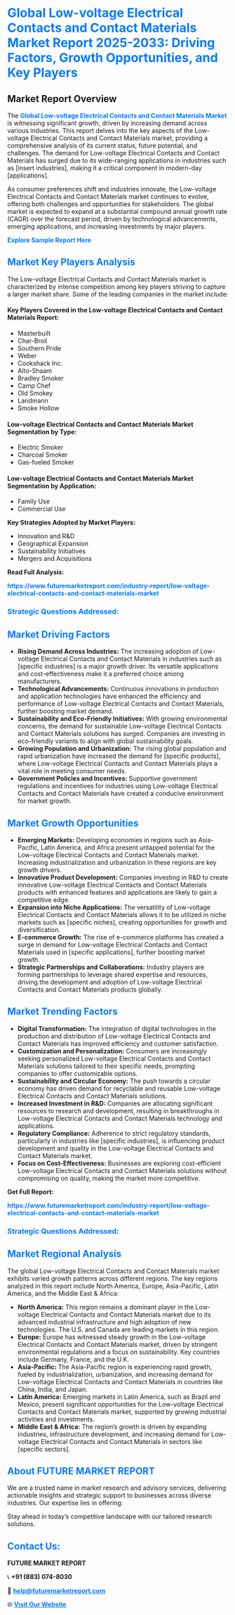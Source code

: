 <h1 style="color: #007BFF;">Global Low-voltage Electrical Contacts and Contact Materials Market Report 2025-2033: Driving Factors, Growth Opportunities, and Key Players</h1>

<section id="overview">
<h2>Market Report Overview</h2>
<p>The <a href="https://www.futuremarketreport.com/industry-report/low-voltage-electrical-contacts-and-contact-materials-market" style="color: #007BFF; text-decoration: none;"><strong>Global Low-voltage Electrical Contacts and Contact Materials Market</strong></a> is witnessing significant growth, driven by increasing demand across various industries. This report delves into the key aspects of the Low-voltage Electrical Contacts and Contact Materials market, providing a comprehensive analysis of its current status, future potential, and challenges. The demand for Low-voltage Electrical Contacts and Contact Materials has surged due to its wide-ranging applications in industries such as [insert industries], making it a critical component in modern-day [applications].</p>
<p>As consumer preferences shift and industries innovate, the Low-voltage Electrical Contacts and Contact Materials market continues to evolve, offering both challenges and opportunities for stakeholders. The global market is expected to expand at a substantial compound annual growth rate (CAGR) over the forecast period, driven by technological advancements, emerging applications, and increasing investments by major players.</p>
</section>

<section id="overview">
<p><a href="https://www.futuremarketreport.com/request-sample/reportId=37710" style="color: #007BFF; text-decoration: none;"><strong>Explore Sample Report Here</strong></a></p>
</section>

<section id="key-players">
<h2 style="color: #007BFF;">Market Key Players Analysis</h2>
<p>The Low-voltage Electrical Contacts and Contact Materials market is characterized by intense competition among key players striving to capture a larger market share. Some of the leading companies in the market include:</p>
<h4>Key Players Covered in the Low-voltage Electrical Contacts and Contact Materials Report:</h4>
<ul><li>Masterbuilt</li><li>Char-Broil</li><li>Southern Pride</li><li>Weber</li><li>Cookshack Inc.</li><li>Alto-Shaam</li><li>Bradley Smoker</li><li>Camp Chef</li><li>Old Smokey</li><li>Landmann</li><li>Smoke Hollow</li></ul>
<h4>Low-voltage Electrical Contacts and Contact Materials Market Segmentation by Type:</h4>
<ul><li>Electric Smoker</li><li>Charcoal Smoker</li><li>Gas-fueled Smoker</li></ul>

<h4>Low-voltage Electrical Contacts and Contact Materials Market Segmentation by Application:</h4>
<ul><li>Family Use</li><li>Commercial Use</li></ul>
<p><strong>Key Strategies Adopted by Market Players:</strong></p>
<ul>
<li>Innovation and R&D</li>
<li>Geographical Expansion</li>
<li>Sustainability Initiatives</li>
<li>Mergers and Acquisitions</li>
</ul>
</section>

<section>
<p><strong>Read Full Analysis: </strong></p><a href="https://www.futuremarketreport.com/industry-report/low-voltage-electrical-contacts-and-contact-materials-market" style="color: #007BFF; text-decoration: none;"><strong>https://www.futuremarketreport.com/industry-report/low-voltage-electrical-contacts-and-contact-materials-market</strong></a>
<h3 style="color: #007BFF;">Strategic Questions Addressed:</h3>
</section>

<section id="driving-factors">
<h2 style="color: #007BFF;">Market Driving Factors</h2>
<ul>
<li><strong>Rising Demand Across Industries:</strong> The increasing adoption of Low-voltage Electrical Contacts and Contact Materials in industries such as [specific industries] is a major growth driver. Its versatile applications and cost-effectiveness make it a preferred choice among manufacturers.</li>
<li><strong>Technological Advancements:</strong> Continuous innovations in production and application technologies have enhanced the efficiency and performance of Low-voltage Electrical Contacts and Contact Materials, further boosting market demand.</li>
<li><strong>Sustainability and Eco-Friendly Initiatives:</strong> With growing environmental concerns, the demand for sustainable Low-voltage Electrical Contacts and Contact Materials solutions has surged. Companies are investing in eco-friendly variants to align with global sustainability goals.</li>
<li><strong>Growing Population and Urbanization:</strong> The rising global population and rapid urbanization have increased the demand for [specific products], where Low-voltage Electrical Contacts and Contact Materials plays a vital role in meeting consumer needs.</li>
<li><strong>Government Policies and Incentives:</strong> Supportive government regulations and incentives for industries using Low-voltage Electrical Contacts and Contact Materials have created a conducive environment for market growth.</li>
</ul>
</section>

<section id="growth-opportunities">
<h2 style="color: #007BFF;">Market Growth Opportunities</h2>
<ul>
<li><strong>Emerging Markets:</strong> Developing economies in regions such as Asia-Pacific, Latin America, and Africa present untapped potential for the Low-voltage Electrical Contacts and Contact Materials market. Increasing industrialization and urbanization in these regions are key growth drivers.</li>
<li><strong>Innovative Product Development:</strong> Companies investing in R&D to create innovative Low-voltage Electrical Contacts and Contact Materials products with enhanced features and applications are likely to gain a competitive edge.</li>
<li><strong>Expansion into Niche Applications:</strong> The versatility of Low-voltage Electrical Contacts and Contact Materials allows it to be utilized in niche markets such as [specific niches], creating opportunities for growth and diversification.</li>
<li><strong>E-commerce Growth:</strong> The rise of e-commerce platforms has created a surge in demand for Low-voltage Electrical Contacts and Contact Materials used in [specific applications], further boosting market growth.</li>
<li><strong>Strategic Partnerships and Collaborations:</strong> Industry players are forming partnerships to leverage shared expertise and resources, driving the development and adoption of Low-voltage Electrical Contacts and Contact Materials products globally.</li>
</ul>
</section>

<section id="trending-factors">
<h2 style="color: #007BFF;">Market Trending Factors</h2>
<ul>
<li><strong>Digital Transformation:</strong> The integration of digital technologies in the production and distribution of Low-voltage Electrical Contacts and Contact Materials has improved efficiency and customer satisfaction.</li>
<li><strong>Customization and Personalization:</strong> Consumers are increasingly seeking personalized Low-voltage Electrical Contacts and Contact Materials solutions tailored to their specific needs, prompting companies to offer customizable options.</li>
<li><strong>Sustainability and Circular Economy:</strong> The push towards a circular economy has driven demand for recyclable and reusable Low-voltage Electrical Contacts and Contact Materials solutions.</li>
<li><strong>Increased Investment in R&D:</strong> Companies are allocating significant resources to research and development, resulting in breakthroughs in Low-voltage Electrical Contacts and Contact Materials technology and applications.</li>
<li><strong>Regulatory Compliance:</strong> Adherence to strict regulatory standards, particularly in industries like [specific industries], is influencing product development and quality in the Low-voltage Electrical Contacts and Contact Materials market.</li>
<li><strong>Focus on Cost-Effectiveness:</strong> Businesses are exploring cost-efficient Low-voltage Electrical Contacts and Contact Materials solutions without compromising on quality, making the market more competitive.</li>
</ul>
</section>

<section>
<p><strong>Get Full Report: </strong></p><a href="https://www.futuremarketreport.com/industry-report/low-voltage-electrical-contacts-and-contact-materials-market" style="color: #007BFF; text-decoration: none;"><strong>https://www.futuremarketreport.com/industry-report/low-voltage-electrical-contacts-and-contact-materials-market</strong></a>
<h3 style="color: #007BFF;">Strategic Questions Addressed:</h3>
</section>


<section id="regional-analysis">
<h2 style="color: #007BFF;">Market Regional Analysis</h2>
<p>The global Low-voltage Electrical Contacts and Contact Materials market exhibits varied growth patterns across different regions. The key regions analyzed in this report include North America, Europe, Asia-Pacific, Latin America, and the Middle East & Africa:</p>
<ul>
<li><strong>North America:</strong> This region remains a dominant player in the Low-voltage Electrical Contacts and Contact Materials market due to its advanced industrial infrastructure and high adoption of new technologies. The U.S. and Canada are leading markets in this region.</li>
<li><strong>Europe:</strong> Europe has witnessed steady growth in the Low-voltage Electrical Contacts and Contact Materials market, driven by stringent environmental regulations and a focus on sustainability. Key countries include Germany, France, and the U.K.</li>
<li><strong>Asia-Pacific:</strong> The Asia-Pacific region is experiencing rapid growth, fueled by industrialization, urbanization, and increasing demand for Low-voltage Electrical Contacts and Contact Materials in countries like China, India, and Japan.</li>
<li><strong>Latin America:</strong> Emerging markets in Latin America, such as Brazil and Mexico, present significant opportunities for the Low-voltage Electrical Contacts and Contact Materials market, supported by growing industrial activities and investments.</li>
<li><strong>Middle East & Africa:</strong> The region’s growth is driven by expanding industries, infrastructure development, and increasing demand for Low-voltage Electrical Contacts and Contact Materials in sectors like [specific sectors].</li>
</ul>
</section>

<footer>
<h2 style="color: #007BFF;">About FUTURE MARKET REPORT</h2>
<p>We are a trusted name in market research and advisory services, delivering actionable insights and strategic support to businesses across diverse industries. Our expertise lies in offering:</p>

<p>Stay ahead in today’s competitive landscape with our tailored research solutions.</p>

<h2 style="color: #007BFF;">Contact Us:</h2>
<p><strong>FUTURE MARKET REPORT</strong></p>
<p>📞 <strong>+91 (883) 074-8030</strong></p>
<p>📧 <strong><a href="mailto:help@futuremarketreport.com" style="color: #007BFF;">help@futuremarketreport.com</a></strong></p>
<p>🌐 <strong><a href="https://www.futuremarketreport.com/" style="color: #007BFF;">Visit Our Website</a></strong></p>
</footer>